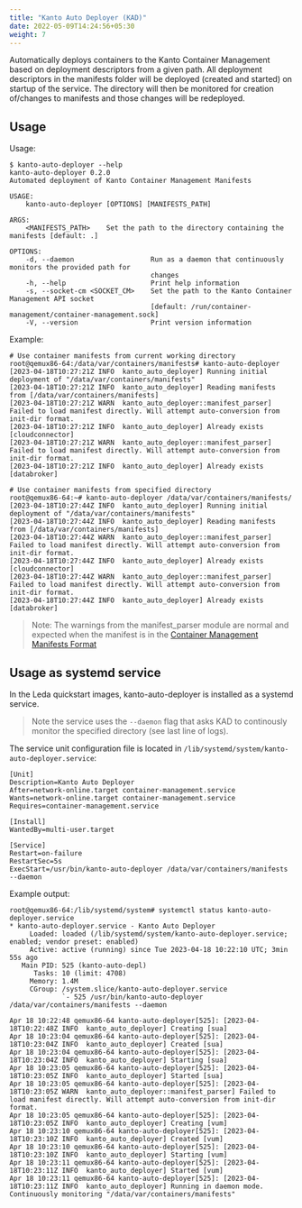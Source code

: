 ```yaml
---
title: "Kanto Auto Deployer (KAD)"
date: 2022-05-09T14:24:56+05:30
weight: 7
---
```


Automatically deploys containers to the Kanto Container Management based on deployment descriptors from a given path.
All deployment descriptors in the manifests folder will be deployed (created and started) on startup of the service.
The directory will then be monitored for creation of/changes to manifests and those changes will be redeployed.

## Usage

Usage:

```shell
$ kanto-auto-deployer --help
kanto-auto-deployer 0.2.0
Automated deployment of Kanto Container Management Manifests

USAGE:
    kanto-auto-deployer [OPTIONS] [MANIFESTS_PATH]

ARGS:
    <MANIFESTS_PATH>    Set the path to the directory containing the manifests [default: .]

OPTIONS:
    -d, --daemon                   Run as a daemon that continuously monitors the provided path for
                                   changes
    -h, --help                     Print help information
    -s, --socket-cm <SOCKET_CM>    Set the path to the Kanto Container Management API socket
                                   [default: /run/container-management/container-management.sock]
    -V, --version                  Print version information
```

Example:

```shell
# Use container manifests from current working directory
root@qemux86-64:/data/var/containers/manifests# kanto-auto-deployer 
[2023-04-18T10:27:21Z INFO  kanto_auto_deployer] Running initial deployment of "/data/var/containers/manifests"
[2023-04-18T10:27:21Z INFO  kanto_auto_deployer] Reading manifests from [/data/var/containers/manifests]
[2023-04-18T10:27:21Z WARN  kanto_auto_deployer::manifest_parser] Failed to load manifest directly. Will attempt auto-conversion from init-dir format.
[2023-04-18T10:27:21Z INFO  kanto_auto_deployer] Already exists [cloudconnector]
[2023-04-18T10:27:21Z WARN  kanto_auto_deployer::manifest_parser] Failed to load manifest directly. Will attempt auto-conversion from init-dir format.
[2023-04-18T10:27:21Z INFO  kanto_auto_deployer] Already exists [databroker]

# Use container manifests from specified directory
root@qemux86-64:~# kanto-auto-deployer /data/var/containers/manifests/
[2023-04-18T10:27:44Z INFO  kanto_auto_deployer] Running initial deployment of "/data/var/containers/manifests"
[2023-04-18T10:27:44Z INFO  kanto_auto_deployer] Reading manifests from [/data/var/containers/manifests]
[2023-04-18T10:27:44Z WARN  kanto_auto_deployer::manifest_parser] Failed to load manifest directly. Will attempt auto-conversion from init-dir format.
[2023-04-18T10:27:44Z INFO  kanto_auto_deployer] Already exists [cloudconnector]
[2023-04-18T10:27:44Z WARN  kanto_auto_deployer::manifest_parser] Failed to load manifest directly. Will attempt auto-conversion from init-dir format.
[2023-04-18T10:27:44Z INFO  kanto_auto_deployer] Already exists [databroker]
```

> Nоte: The warnings from the manifest_parser module are normal and expected when the manifest is in the [Container Management Manifests Format](https://websites.eclipseprojects.io/kanto/docs/references/containers/container-config/#template)

## Usage as systemd service

In the Leda quickstart images, kanto-auto-deployer is installed as a systemd service. 
> Note the service uses the `--daemon` flag that asks KAD to continously monitor the specified directory (see last line of logs).

The service unit configuration file is located in `/lib/systemd/system/kanto-auto-deployer.service`:

```shell
[Unit]
Description=Kanto Auto Deployer
After=network-online.target container-management.service
Wants=network-online.target container-management.service
Requires=container-management.service

[Install]
WantedBy=multi-user.target

[Service]
Restart=on-failure
RestartSec=5s
ExecStart=/usr/bin/kanto-auto-deployer /data/var/containers/manifests --daemon
```

Example output:

```shell
root@qemux86-64:/lib/systemd/system# systemctl status kanto-auto-deployer.service 
* kanto-auto-deployer.service - Kanto Auto Deployer
     Loaded: loaded (/lib/systemd/system/kanto-auto-deployer.service; enabled; vendor preset: enabled)
     Active: active (running) since Tue 2023-04-18 10:22:10 UTC; 3min 55s ago
   Main PID: 525 (kanto-auto-depl)
      Tasks: 10 (limit: 4708)
     Memory: 1.4M
     CGroup: /system.slice/kanto-auto-deployer.service
             `- 525 /usr/bin/kanto-auto-deployer /data/var/containers/manifests --daemon

Apr 18 10:22:48 qemux86-64 kanto-auto-deployer[525]: [2023-04-18T10:22:48Z INFO  kanto_auto_deployer] Creating [sua]
Apr 18 10:23:04 qemux86-64 kanto-auto-deployer[525]: [2023-04-18T10:23:04Z INFO  kanto_auto_deployer] Created [sua]
Apr 18 10:23:04 qemux86-64 kanto-auto-deployer[525]: [2023-04-18T10:23:04Z INFO  kanto_auto_deployer] Starting [sua]
Apr 18 10:23:05 qemux86-64 kanto-auto-deployer[525]: [2023-04-18T10:23:05Z INFO  kanto_auto_deployer] Started [sua]
Apr 18 10:23:05 qemux86-64 kanto-auto-deployer[525]: [2023-04-18T10:23:05Z WARN  kanto_auto_deployer::manifest_parser] Failed to load manifest directly. Will attempt auto-conversion from init-dir format.
Apr 18 10:23:05 qemux86-64 kanto-auto-deployer[525]: [2023-04-18T10:23:05Z INFO  kanto_auto_deployer] Creating [vum]
Apr 18 10:23:10 qemux86-64 kanto-auto-deployer[525]: [2023-04-18T10:23:10Z INFO  kanto_auto_deployer] Created [vum]
Apr 18 10:23:10 qemux86-64 kanto-auto-deployer[525]: [2023-04-18T10:23:10Z INFO  kanto_auto_deployer] Starting [vum]
Apr 18 10:23:11 qemux86-64 kanto-auto-deployer[525]: [2023-04-18T10:23:11Z INFO  kanto_auto_deployer] Started [vum]
Apr 18 10:23:11 qemux86-64 kanto-auto-deployer[525]: [2023-04-18T10:23:11Z INFO  kanto_auto_deployer] Running in daemon mode. Continuously monitoring "/data/var/containers/manifests"
```